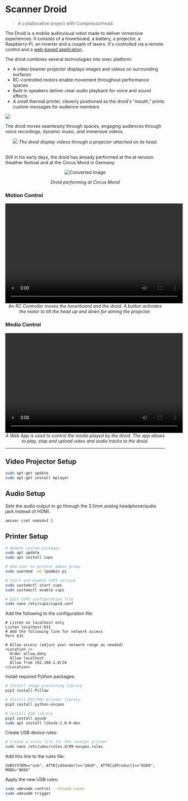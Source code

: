 # Scanner Droid

> A collaborative project with Compressorhead.

The Droid is a mobile audiovisual robot made to deliver immersive experiences. It consists of a hoverboard, a battery, a projector, a Raspberry-Pi, an inverter and a couple of lasers. It's controlled via a remote control and a [web-based application](https://github.com/diegopenilla/scanner_droid). 

The droid combines several technologies into onec platform:
- A video beamer projector displays images and videos on surrounding surfaces
- RC-controlled motors enable movement throughout performance spaces
- Built-in speakers deliver clear audio playback for voice and sound effects
- A small thermal printer, cleverly positioned as the droid's "mouth," prints custom messages for audience members



<image src="https://res.cloudinary.com/dn6icdd6e/image/upload/v1731267270/website/k9e8votfahe82wgtfdfq.jpg"/>

<br>

The droid moves seamlessly through spaces, engaging audiences through voice recordings, dynamic music, and immersive videos.  

<div align='center'>
<image src="https://res.cloudinary.com/dn6icdd6e/image/upload/v1731176633/website/uhpedjffuipfhl6vlcbn.jpg
">
<em> The droid display videos through a projector attached on its head. </em>
</div>
<br>

Still in his early days, the droid has already performed at the at-tension theather festival and at the Circus Mond in Germany.

<div align='center'>
<img src="https://res.cloudinary.com/dn6icdd6e/image/upload/f_auto/v1731266076/website/jwckrieshvo882tnvjw4.heic" alt="Converted Image">

<em> Droid performing at Circus Mond</em>
</div>




### Motion Control

<div align='center'>

<video width="560" height="315" controls>
  <source src="https://res.cloudinary.com/dn6icdd6e/video/upload/v1731176308/website/iufwdytwhiqlupbbnlf6.mp4" type="video/mp4">
  Your browser does not support the video tag.
</video>
<em>
    An RC Controller moves the hoverboard and the droid. A button activates the motor to tilt the head up and down for aiming the projector.
</em>
</div>



### Media Control

<div align='center'>

<video width="560" height="315" controls>
  <source src="https://res.cloudinary.com/dn6icdd6e/video/upload/v1731176438/website/scbpmt4tl1cuz2z0yhzs.mp4" type="video/mp4">
  Your browser does not support the video tag.
</video>

<em>
    A Web App is used to control the media played by the droid. The app allows to play, stop and upload video and audio tracks to the droid.
</em>
</div>

____

## Video Projector Setup

```bash
sudo apt-get update
sudo apt-get install mplayer
```

## Audio Setup

Sets the audio output to go through the 3.5mm analog headphone/audio jack instead of HDMI.

```bash
amixer cset numid=3 1
```

## Printer Setup

```bash
# Update system packages
sudo apt update
sudo apt install cups

# Add user to printer admin group
sudo usermod -aG lpadmin pi

# Start and enable CUPS service
sudo systemctl start cups
sudo systemctl enable cups

# Edit CUPS configuration file
sudo nano /etc/cups/cupsd.conf
```

Add the following to the configuration file:
```
# Listen on localhost only
Listen localhost:631
# Add the following line for network access
Port 631

# Allow access (adjust your network range as needed)
<Location />
  Order allow,deny
  Allow localhost
  Allow from 192.168.1.0/24
</Location>
```

Install required Python packages:
```bash
# Install image processing library
pip3 install Pillow

# Install ESC/POS printer library
pip3 install python-escpos

# Install USB library
pip3 install pyusb
sudo apt install libusb-1.0-0-dev
```

Create USB device rules:
```bash
# Create a rules file for the receipt printer
sudo nano /etc/udev/rules.d/99-escpos.rules
```

Add this line to the rules file:
```
SUBSYSTEM=="usb", ATTR{idVendor}=="28e9", ATTR{idProduct}=="0289", MODE="0666"
```

Apply the new USB rules:
```bash
sudo udevadm control --reload-rules
sudo udevadm trigger
```